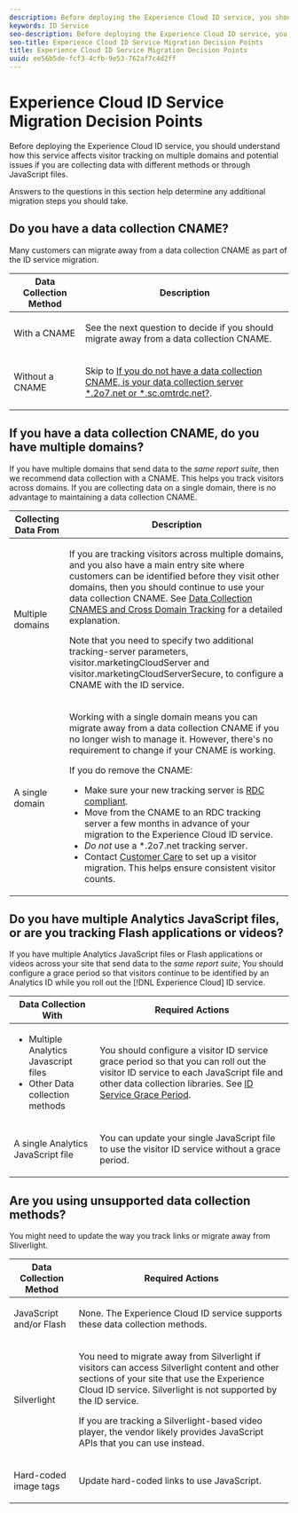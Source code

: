 ```yaml
---
description: Before deploying the Experience Cloud ID service, you should understand how this service affects visitor tracking on multiple domains and potential issues if you are collecting data with different methods or through JavaScript files.
keywords: ID Service
seo-description: Before deploying the Experience Cloud ID service, you should understand how this service affects visitor tracking on multiple domains and potential issues if you are collecting data with different methods or through JavaScript files.
seo-title: Experience Cloud ID Service Migration Decision Points
title: Experience Cloud ID Service Migration Decision Points
uuid: ee56b5de-fcf3-4cfb-9e53-762af7c4d2ff
---
```


# Experience Cloud ID Service Migration Decision Points

Before deploying the Experience Cloud ID service, you should understand how this service affects visitor tracking on multiple domains and potential issues if you are collecting data with different methods or through JavaScript files.

Answers to the questions in this section help determine any additional migration steps you should take.

## Do you have a data collection CNAME? 

Many customers can migrate away from a data collection CNAME as part of the ID service migration.

<table id="table_13F7C1E3D64D4F86B0149C9D3B54AADD"> 
 <thead> 
  <tr> 
   <th colname="col1" class="entry"> Data Collection Method </th> 
   <th colname="col2" class="entry"> Description </th> 
  </tr> 
 </thead>
 <tbody> 
  <tr> 
   <td colname="col1"> <p>With a CNAME </p> </td> 
   <td colname="col2"> <p>See the next question to decide if you should migrate away from a data collection CNAME. </p> </td> 
  </tr> 
  <tr> 
   <td colname="col1"> <p>Without a CNAME </p> </td> 
   <td colname="col2"> <p>Skip to <a href="../../reference/analytics-reference/mcvid-migration-decisions.md#section-34dabde7780e4a339f134c0ca7768961" format="dita" scope="local"> If you do not have a data collection CNAME, is your data collection server *.2o7.net or *.sc.omtrdc.net?</a>. </p> </td> 
  </tr> 
 </tbody> 
</table>

## If you have a data collection CNAME, do you have multiple domains? 

If you have multiple domains that send data to the *same report suite*, then we recommend data collection with a CNAME. This helps you track visitors across domains. If you are collecting data on a single domain, there is no advantage to maintaining a data collection CNAME.

<table id="table_D132BCA243E54657AEC930559343FDD3"> 
 <thead> 
  <tr> 
   <th colname="col1" class="entry"> Collecting Data From </th> 
   <th colname="col2" class="entry"> Description </th> 
  </tr> 
 </thead>
 <tbody> 
  <tr> 
   <td colname="col1"> <p>Multiple domains </p> </td> 
   <td colname="col2"> <p>If you are tracking visitors across multiple domains, and you also have a main entry site where customers can be identified before they visit other domains, then you should continue to use your data collection CNAME. See <a href="../../reference/analytics-reference/mcvid-cname.md#concept-4df91f8a30ad4ec7a01eb943d579cc9d" format="dita" scope="local"> Data Collection CNAMES and Cross Domain Tracking</a> for a detailed explanation. </p> <p>Note that you need to specify two additional tracking-server parameters, <span class="codeph"> visitor.marketingCloudServer</span> and <span class="codeph"> visitor.marketingCloudServerSecure</span>, to configure a CNAME with the ID service. </p> </td> 
  </tr> 
  <tr> 
   <td colname="col1"> <p>A single domain </p> </td> 
   <td colname="col2"> <p>Working with a single domain means you can migrate away from a data collection CNAME if you no longer wish to manage it. However, there's no requirement to change if your CNAME is working. </p> <p>If you do remove the CNAME: </p> 
    <ul id="ul_12CDECEFC7BB41A18895B507CAA42315"> 
     <li id="li_32E2CD3E58454E20A642BADE507AE86E">Make sure your new tracking server is <a href="https://marketing.adobe.com/resources/help/en_US/whitepapers/rdc/" format="https" scope="external"> RDC compliant</a>. </li> 
     <li id="li_865BB6DAA3594EBBAB688E73C8343762">Move from the CNAME to an RDC tracking server a few months in advance of your migration to the <span class="keyword"> Experience Cloud</span> ID service. </li> 
     <li id="li_284A015177554C848C8648DC5BBAA365"> <i>Do not</i> use a <span class="codeph"> *.2o7.net</span> tracking server. </li> 
     <li id="li_B1ABF03DC46C42059F61542CDE0FE5A1">Contact <a href="https://helpx.adobe.com/marketing-cloud/contact-support.html" format="https" scope="external"> Customer Care</a> to set up a visitor migration. This helps ensure consistent visitor counts. </li> 
    </ul> </td> 
  </tr> 
 </tbody> 
</table>

## Do you have multiple Analytics JavaScript files, or are you tracking Flash applications or videos? 

If you have multiple Analytics JavaScript files or Flash applications or videos across your site that send data to the *same report suite*, You should configure a grace period so that visitors continue to be identified by an Analytics ID while you roll out the [!DNL Experience Cloud] ID service.

<table id="table_8A4EA063AF4345B69BC98537E2E702BA"> 
 <thead> 
  <tr> 
   <th colname="col1" class="entry"> Data Collection With </th> 
   <th colname="col2" class="entry"> Required Actions </th> 
  </tr> 
 </thead>
 <tbody> 
  <tr> 
   <td colname="col1"> 
    <ul id="ul_910DD99E074E49C6907F86426EFA5BF2"> 
     <li id="li_4366CC8EB7A54A959568E3761ABBBF23">Multiple Analytics Javascript files </li> 
     <li id="li_B8A8132019EA48088E4F37E36F153D76">Other Data collection methods </li> 
    </ul> </td> 
   <td colname="col2"> <p>You should configure a visitor ID service grace period so that you can roll out the visitor ID service to each JavaScript file and other data collection libraries. See <a href="../../reference/analytics-reference/mcvid-grace-period.md" format="dita" scope="local"> ID Service Grace Period</a>. </p> </td> 
  </tr> 
  <tr> 
   <td colname="col1"> <p>A single Analytics JavaScript file </p> </td> 
   <td colname="col2"> <p>You can update your single JavaScript file to use the visitor ID service without a grace period. </p> </td> 
  </tr> 
 </tbody> 
</table>

## Are you using unsupported data collection methods? 

You might need to update the way you track links or migrate away from Sliverlight.

<table id="table_A72AEB92F48345DD83F136B9989F4EF9"> 
 <thead> 
  <tr> 
   <th colname="col1" class="entry"> Data Collection Method </th> 
   <th colname="col2" class="entry"> Required Actions </th> 
  </tr> 
 </thead>
 <tbody> 
  <tr> 
   <td colname="col1"> <p>JavaScript and/or Flash </p> </td> 
   <td colname="col2"> <p>None. The <span class="keyword"> Experience Cloud</span> ID service supports these data collection methods. </p> </td> 
  </tr> 
  <tr> 
   <td colname="col1"> <p>Silverlight </p> </td> 
   <td colname="col2"> <p>You need to migrate away from Silverlight if visitors can access Silverlight content and other sections of your site that use the <span class="keyword"> Experience Cloud</span> ID service. Silverlight is not supported by the ID service. </p> <p> If you are tracking a Silverlight-based video player, the vendor likely provides JavaScript APIs that you can use instead. </p> </td> 
  </tr> 
  <tr> 
   <td colname="col1"> <p>Hard-coded image tags </p> </td> 
   <td colname="col2"> <p>Update hard-coded links to use JavaScript. </p> </td> 
  </tr> 
 </tbody> 
</table>


